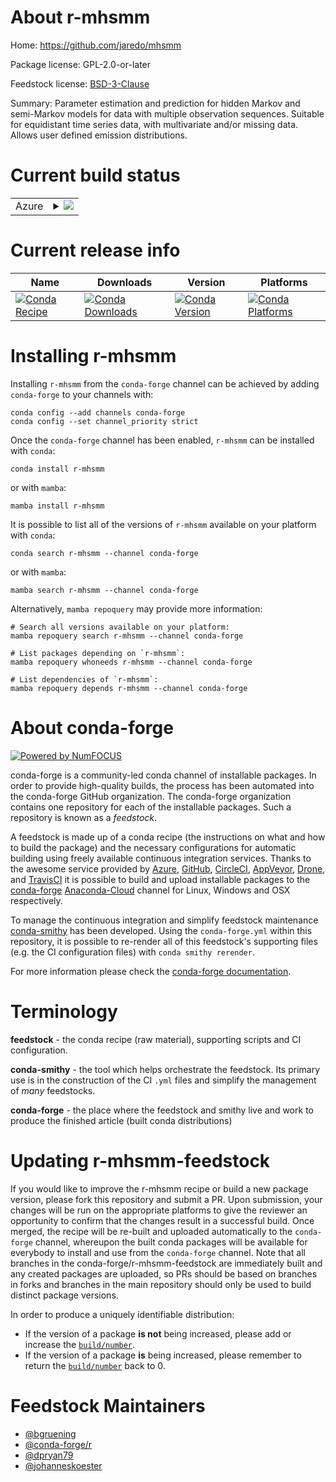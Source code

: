 About r-mhsmm
=============

Home: https://github.com/jaredo/mhsmm

Package license: GPL-2.0-or-later

Feedstock license: [BSD-3-Clause](https://github.com/conda-forge/r-mhsmm-feedstock/blob/main/LICENSE.txt)

Summary: Parameter estimation and prediction for hidden Markov and semi-Markov models for data
with multiple observation sequences.  Suitable for equidistant time series data,
with multivariate and/or missing data. Allows user defined emission distributions.


Current build status
====================


<table>
    
  <tr>
    <td>Azure</td>
    <td>
      <details>
        <summary>
          <a href="https://dev.azure.com/conda-forge/feedstock-builds/_build/latest?definitionId=4238&branchName=main">
            <img src="https://dev.azure.com/conda-forge/feedstock-builds/_apis/build/status/r-mhsmm-feedstock?branchName=main">
          </a>
        </summary>
        <table>
          <thead><tr><th>Variant</th><th>Status</th></tr></thead>
          <tbody><tr>
              <td>linux_64_r_base4.1</td>
              <td>
                <a href="https://dev.azure.com/conda-forge/feedstock-builds/_build/latest?definitionId=4238&branchName=main">
                  <img src="https://dev.azure.com/conda-forge/feedstock-builds/_apis/build/status/r-mhsmm-feedstock?branchName=main&jobName=linux&configuration=linux_64_r_base4.1" alt="variant">
                </a>
              </td>
            </tr><tr>
              <td>linux_64_r_base4.2</td>
              <td>
                <a href="https://dev.azure.com/conda-forge/feedstock-builds/_build/latest?definitionId=4238&branchName=main">
                  <img src="https://dev.azure.com/conda-forge/feedstock-builds/_apis/build/status/r-mhsmm-feedstock?branchName=main&jobName=linux&configuration=linux_64_r_base4.2" alt="variant">
                </a>
              </td>
            </tr><tr>
              <td>osx_64_r_base4.1</td>
              <td>
                <a href="https://dev.azure.com/conda-forge/feedstock-builds/_build/latest?definitionId=4238&branchName=main">
                  <img src="https://dev.azure.com/conda-forge/feedstock-builds/_apis/build/status/r-mhsmm-feedstock?branchName=main&jobName=osx&configuration=osx_64_r_base4.1" alt="variant">
                </a>
              </td>
            </tr><tr>
              <td>osx_64_r_base4.2</td>
              <td>
                <a href="https://dev.azure.com/conda-forge/feedstock-builds/_build/latest?definitionId=4238&branchName=main">
                  <img src="https://dev.azure.com/conda-forge/feedstock-builds/_apis/build/status/r-mhsmm-feedstock?branchName=main&jobName=osx&configuration=osx_64_r_base4.2" alt="variant">
                </a>
              </td>
            </tr><tr>
              <td>win_64</td>
              <td>
                <a href="https://dev.azure.com/conda-forge/feedstock-builds/_build/latest?definitionId=4238&branchName=main">
                  <img src="https://dev.azure.com/conda-forge/feedstock-builds/_apis/build/status/r-mhsmm-feedstock?branchName=main&jobName=win&configuration=win_64_" alt="variant">
                </a>
              </td>
            </tr>
          </tbody>
        </table>
      </details>
    </td>
  </tr>
</table>

Current release info
====================

| Name | Downloads | Version | Platforms |
| --- | --- | --- | --- |
| [![Conda Recipe](https://img.shields.io/badge/recipe-r--mhsmm-green.svg)](https://anaconda.org/conda-forge/r-mhsmm) | [![Conda Downloads](https://img.shields.io/conda/dn/conda-forge/r-mhsmm.svg)](https://anaconda.org/conda-forge/r-mhsmm) | [![Conda Version](https://img.shields.io/conda/vn/conda-forge/r-mhsmm.svg)](https://anaconda.org/conda-forge/r-mhsmm) | [![Conda Platforms](https://img.shields.io/conda/pn/conda-forge/r-mhsmm.svg)](https://anaconda.org/conda-forge/r-mhsmm) |

Installing r-mhsmm
==================

Installing `r-mhsmm` from the `conda-forge` channel can be achieved by adding `conda-forge` to your channels with:

```
conda config --add channels conda-forge
conda config --set channel_priority strict
```

Once the `conda-forge` channel has been enabled, `r-mhsmm` can be installed with `conda`:

```
conda install r-mhsmm
```

or with `mamba`:

```
mamba install r-mhsmm
```

It is possible to list all of the versions of `r-mhsmm` available on your platform with `conda`:

```
conda search r-mhsmm --channel conda-forge
```

or with `mamba`:

```
mamba search r-mhsmm --channel conda-forge
```

Alternatively, `mamba repoquery` may provide more information:

```
# Search all versions available on your platform:
mamba repoquery search r-mhsmm --channel conda-forge

# List packages depending on `r-mhsmm`:
mamba repoquery whoneeds r-mhsmm --channel conda-forge

# List dependencies of `r-mhsmm`:
mamba repoquery depends r-mhsmm --channel conda-forge
```


About conda-forge
=================

[![Powered by
NumFOCUS](https://img.shields.io/badge/powered%20by-NumFOCUS-orange.svg?style=flat&colorA=E1523D&colorB=007D8A)](https://numfocus.org)

conda-forge is a community-led conda channel of installable packages.
In order to provide high-quality builds, the process has been automated into the
conda-forge GitHub organization. The conda-forge organization contains one repository
for each of the installable packages. Such a repository is known as a *feedstock*.

A feedstock is made up of a conda recipe (the instructions on what and how to build
the package) and the necessary configurations for automatic building using freely
available continuous integration services. Thanks to the awesome service provided by
[Azure](https://azure.microsoft.com/en-us/services/devops/), [GitHub](https://github.com/),
[CircleCI](https://circleci.com/), [AppVeyor](https://www.appveyor.com/),
[Drone](https://cloud.drone.io/welcome), and [TravisCI](https://travis-ci.com/)
it is possible to build and upload installable packages to the
[conda-forge](https://anaconda.org/conda-forge) [Anaconda-Cloud](https://anaconda.org/)
channel for Linux, Windows and OSX respectively.

To manage the continuous integration and simplify feedstock maintenance
[conda-smithy](https://github.com/conda-forge/conda-smithy) has been developed.
Using the ``conda-forge.yml`` within this repository, it is possible to re-render all of
this feedstock's supporting files (e.g. the CI configuration files) with ``conda smithy rerender``.

For more information please check the [conda-forge documentation](https://conda-forge.org/docs/).

Terminology
===========

**feedstock** - the conda recipe (raw material), supporting scripts and CI configuration.

**conda-smithy** - the tool which helps orchestrate the feedstock.
                   Its primary use is in the construction of the CI ``.yml`` files
                   and simplify the management of *many* feedstocks.

**conda-forge** - the place where the feedstock and smithy live and work to
                  produce the finished article (built conda distributions)


Updating r-mhsmm-feedstock
==========================

If you would like to improve the r-mhsmm recipe or build a new
package version, please fork this repository and submit a PR. Upon submission,
your changes will be run on the appropriate platforms to give the reviewer an
opportunity to confirm that the changes result in a successful build. Once
merged, the recipe will be re-built and uploaded automatically to the
`conda-forge` channel, whereupon the built conda packages will be available for
everybody to install and use from the `conda-forge` channel.
Note that all branches in the conda-forge/r-mhsmm-feedstock are
immediately built and any created packages are uploaded, so PRs should be based
on branches in forks and branches in the main repository should only be used to
build distinct package versions.

In order to produce a uniquely identifiable distribution:
 * If the version of a package **is not** being increased, please add or increase
   the [``build/number``](https://docs.conda.io/projects/conda-build/en/latest/resources/define-metadata.html#build-number-and-string).
 * If the version of a package **is** being increased, please remember to return
   the [``build/number``](https://docs.conda.io/projects/conda-build/en/latest/resources/define-metadata.html#build-number-and-string)
   back to 0.

Feedstock Maintainers
=====================

* [@bgruening](https://github.com/bgruening/)
* [@conda-forge/r](https://github.com/conda-forge/r/)
* [@dpryan79](https://github.com/dpryan79/)
* [@johanneskoester](https://github.com/johanneskoester/)

